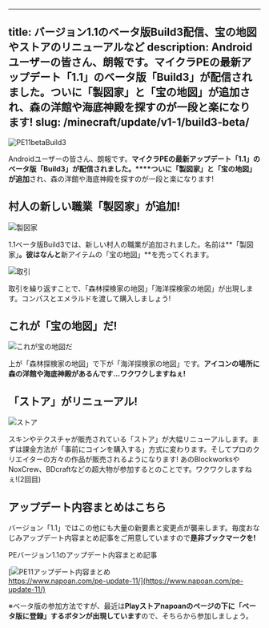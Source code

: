 
---
title: バージョン1.1のベータ版Build3配信、宝の地図やストアのリニューアルなど
description: Androidユーザーの皆さん、朗報です。マイクラPEの最新アップデート「1.1」のベータ版「Build3」が配信されました。ついに「製図家」と「宝の地図」が追加され、森の洋館や海底神殿を探すのが一段と楽になります!
slug: /minecraft/update/v1-1/build3-beta/
---

![PE11betaBuild3](https://cdn-ak.f.st-hatena.com/images/fotolife/s/sasigume/20210208/20210208110501.png)

Androidユーザーの皆さん、朗報です。**マイクラPEの最新アップデート「1.1」のベータ版「Build3」が配信されました。****ついに「製図家」と「宝の地図」が追加**され、森の洋館や海底神殿を探すのが一段と楽になります!

## 村人の新しい職業「製図家」が追加!

![製図家](https://cdn-ak.f.st-hatena.com/images/fotolife/s/sasigume/20210208/20210208122618.png)

1.1ベータ版Build3では、新しい村人の職業が追加されました。名前は**「製図家」**。彼はなんと**新アイテムの「宝の地図」**を売ってくれます。

![取引](https://res.cloudinary.com/napoan-com/image/upload/w_650,c_limit,f_auto,q_auto/v1578371899/bandicam-2017-04-14-20-52-16-853_cdcunm.png)

取引を繰り返すことで、「森林探検家の地図」「海洋探検家の地図」が出現します。コンパスとエメラルドを渡して購入しましょう!

## これが「宝の地図」だ!

![これが宝の地図だ](https://res.cloudinary.com/napoan-com/image/upload/w_650,c_limit,f_auto,q_auto/v1578371898/bandicam-2017-04-14-20-52-58-548-1_bpmzfd.png)

上が「森林探検家の地図」で下が「海洋探検家の地図」です。**アイコンの場所に森の洋館や海底神殿があるんです…ワクワクしますねぇ!**

## 「ストア」がリニューアル!

![ストア](https://res.cloudinary.com/napoan-com/image/upload/w_650,c_limit,f_auto,q_auto/v1578371896/bandicam-2017-04-14-22-13-02-037-1_fyxh1c.png)

スキンやテクスチャが販売されている「ストア」が大幅リニューアルします。まずは課金方法が「事前にコインを購入する」方式に変わります。そしてプロのクリエイターの方々の作品が販売されるようになります! あのBlockworksやNoxCrew、BDcraftなどの超大物が参加するとのことです。ワクワクしますねぇ!(2回目)

## アップデート内容まとめはこちら

バージョン「1.1」ではこの他にも大量の新要素と変更点が襲来します。毎度おなじみアップデート内容まとめ記事をご用意していますので**是非ブックマークを!**

PEバージョン1.1のアップデート内容まとめ記事

[![PE11アップデート内容まとめ](https://res.cloudinary.com/napoan-com/image/upload/w_650,c_limit,f_auto,q_auto/v1578371959/cea9fa81cd0d77d260e1d2adcf98191c_pvxg7b.png)  
https://www.napoan.com/pe-update-11/](https://www.napoan.com/pe-update-11/)

※ベータ版の参加方法ですが、最近は**Playストアnapoanのページの下に「ベータ版に登録」するボタンが出現しています**ので、そちらから参加しましょう。
